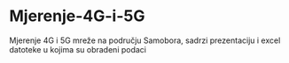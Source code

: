 # Mjerenje-4G-i-5G
Mjerenje 4G i 5G mreže na području Samobora, sadrzi prezentaciju i excel datoteke u kojima su obradeni podaci
